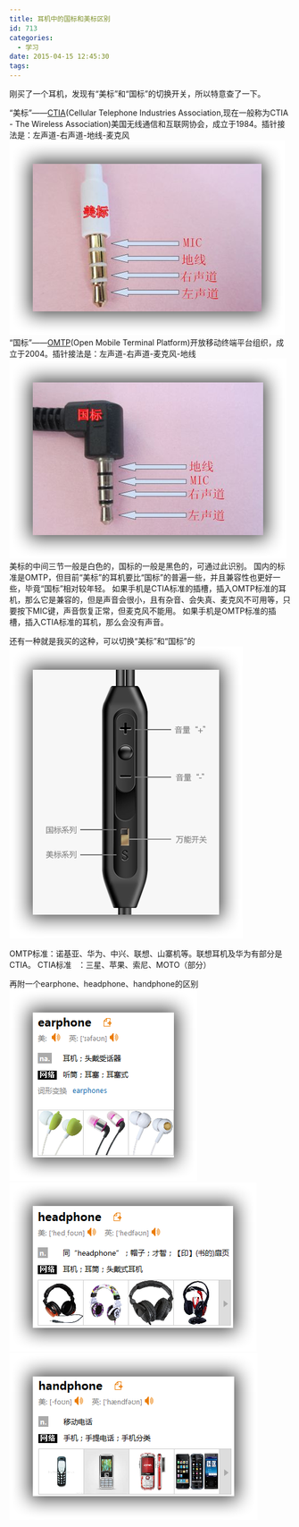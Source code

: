 ```yaml
---
title: 耳机中的国标和美标区别
id: 713
categories:
  - 学习
date: 2015-04-15 12:45:30
tags:
---
```


刚买了一个耳机，发现有“美标”和“国标”的切换开关，所以特意查了一下。

<!--more-->

“美标”——[CTIA](https://en.wikipedia.org/wiki/CTIA_%E2%80%93_The_Wireless_Association)(Cellular Telephone Industries Association,现在一般称为CTIA - The Wireless Association)美国无线通信和互联网协会，成立于1984。插针接法是：左声道-右声道-地线-麦克风
[![earphone_ctia](/resources/2015/04/earphone_ctia.png)](/resources/2015/04/earphone_ctia.png)
“国标”——[OMTP](https://en.wikipedia.org/wiki/Open_Mobile_Terminal_Platform)(Open Mobile Terminal Platform)开放移动终端平台组织，成立于2004。插针接法是：左声道-右声道-麦克风-地线
![earphone_omtp](/resources/2015/04/earphone_omtp.png)
美标的中间三节一般是白色的，国标的一般是黑色的，可通过此识别。
国内的标准是OMTP，但目前“美标”的耳机要比“国标”的普遍一些，并且兼容性也更好一些，毕竟“国标”相对较年轻。
如果手机是CTIA标准的插槽，插入OMTP标准的耳机，那么它是兼容的，但是声音会很小，且有杂音、会失真、麦克风不可用等，只要按下MIC键，声音恢复正常，但麦克风不能用。
如果手机是OMTP标准的插槽，插入CTIA标准的耳机，那么会没有声音。

还有一种就是我买的这种，可以切换“美标”和“国标”的
[![earphone_ctia_omtp](/resources/2015/04/earphone_ctia_omtp.png)](/resources/2015/04/earphone_ctia_omtp.png)

OMTP标准：诺基亚、华为、中兴、联想、山寨机等。联想耳机及华为有部分是CTIA。
CTIA标准   ：三星、苹果、索尼、MOTO（部分）

再附一个earphone、headphone、handphone的区别
[![earphone](/resources/2015/04/earphone.png)](/resources/2015/04/earphone.png) ![headphone](/resources/2015/04/headphone.png)[![handphone](/resources/2015/04/handphone.png)](/resources/2015/04/handphone.png)